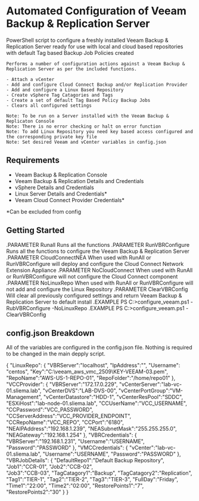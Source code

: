 # Automated Configuration of Veeam Backup & Replication Server
PowerShell script to configure a freshly installed Veeam Backup & Replication Server ready for use with local and cloud based repositories with default Tag based Backup Job Policies created

    Performs a number of configuration actions against a Veeam Backup & Replication Server as per the included functions.

    - Attach a vCenter
    - Add and configure Cloud Connect Backup and/or Replication Provider
    - Add and configure a Linux Based Repository
    - Create vSphere Tag Catagories and Tags
    - Create a set of default Tag Based Policy Backup Jobs
    - Clears all configured settings

    Note: To be run on a Server installed with the Veeam Backup & Replicaton Console
    Note: There is no error checking or halt on error function
    Note: To add Linux Repository you need key based access configured and the corresponding private key file
    Note: Set desired Veeam and vCenter variables in config.json

## Requirements
- Veeam Backup & Replication Console
- Veeam Backup & Replication Details and Credentials
- vSphere Details and Credentials
- Linux Server Details and Credentials*
- Veeam Cloud Connect Provider Credentials*

*Can be excluded from config

## Getting Started

.PARAMETER Runall
        Runs all the functions
.PARAMETER RunVBRConfigure
        Runs all the functions to configure the Veeam Backup & Replication Server
.PARAMETER CloudConnectNEA
        When used with RunAll or RunVBRConfigure will deploy and configure the Cloud Connect Network Extension Appliance
.PARAMETER NoCloudConnect
        When used with RunAll or RunVBRConfigure will not configure the Cloud Connect component
.PARAMETER NoLinuxRepo
        When used with RunAll or RunVBRConfigure will not add and configure the Linux Repository
.PARAMETER ClearVBRConfig
        Will clear all previously configured settings and return Veeam Backup & Replication Server to default install
.EXAMPLE
        PS C:\>configure_veeam.ps1 -RubVBRConfigure -NoLinuxRepo
.EXAMPLE
        PS C:\>configure_veeam.ps1 -ClearVBRConfig

## config.json Breakdown
All of the variables are configured in the config.json file. Nothing is required to be changed in the main depply script.

{
    "LinuxRepo": {
            "VBRServer":"localhost",
            "IpAddress":"",
            "Username": "centos",
            "Key":"C:\\veeam_aws_vmc_2509\\KEY-VEEAM-03.pem",
            "RepoName":"AWS-US-1-REPO-01",
            "RepoFolder":"/home/repo01"
        },
    "VCCProvider": {
            "VBRServer":"172.17.0.229",
            "vCenterServer":"lab-vc-01.sliema.lab",
            "vCenterDVS":"LAB-DVS-00",
            "vCenterPortGroup":"VM-Management",
            "vCenterDatastore":"HDD-1",
            "vCenterResPool":"SDDC",
            "ESXiHost":"lab-node-01.sliema.lab",
            "CCUserName":"VCC_USERNAME",
            "CCPassword":"VCC_PASSWORD",
            "CCServerAddress":"VCC_PROVIDER_ENDPOINT",
            "CCRepoName":"VCC_REPO",
            "CCPort":"6180",
            "NEAIPAddress":"192.168.1.239",
            "NEASubnetMask":"255.255.255.0",
            "NEAGateway":"192.168.1.254"
        },
    "VBRCredentials": {
            "VBRServer":"192.168.1.231",
            "Username":"USERNAME",
            "Password":"PASSWORD"
        },
    "VMCCredentials": {
            "vCenter":"lab-vc-01.sliema.lab",
            "Username":"USERNAME",
            "Password":"PASSWORD"
        },
    "VBRJobDetails": {
            "DefaultRepo1":"Default Backup Repository",
            "Job1":"CCR-01",
            "Job2":"CCB-02",    
            "Job3":"CCB-03",
            "TagCatagory1":"Backup",
            "TagCatagory2":"Replication",
            "Tag1":"TIER-1",
            "Tag2":"TIER-2",
            "Tag3":"TIER-3",
            "FullDay":"Friday",
            "Time1":"22:00",
            "Time2":"02:00",
            "RestorePoints1":"7",
            "RestorePoints2":"30"
        }
}